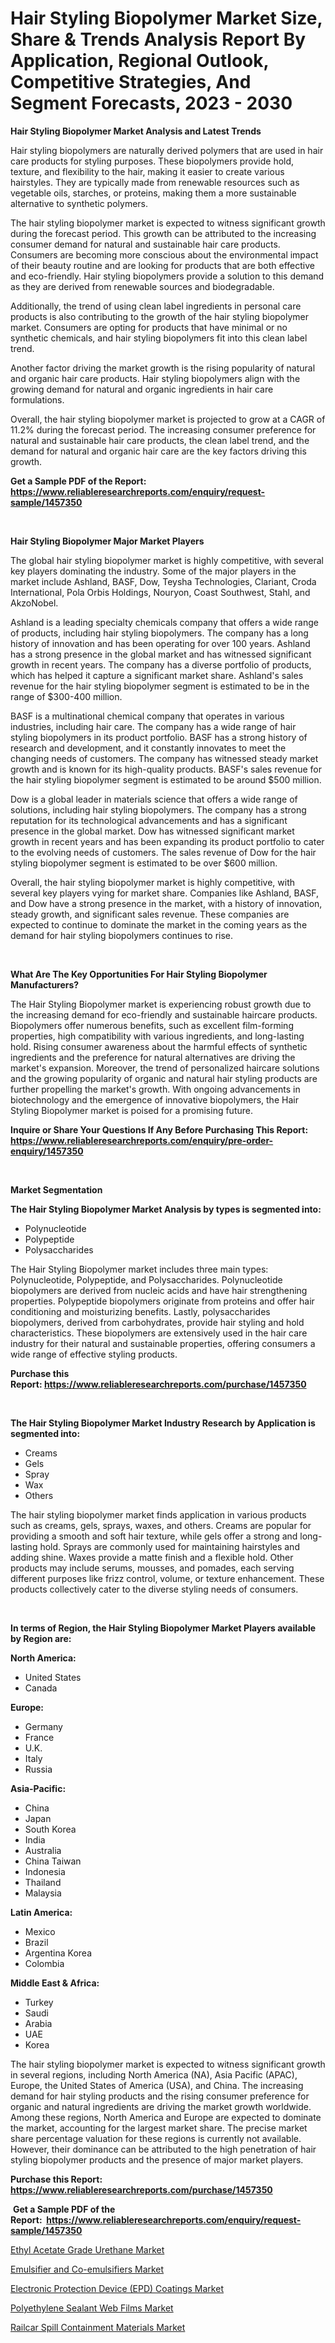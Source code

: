 <p><h1>Hair Styling Biopolymer Market Size, Share & Trends Analysis Report By Application, Regional Outlook, Competitive Strategies, And Segment Forecasts, 2023 - 2030</h1></p><p><strong>Hair Styling Biopolymer Market Analysis and Latest Trends</strong></p>
<p><p>Hair styling biopolymers are naturally derived polymers that are used in hair care products for styling purposes. These biopolymers provide hold, texture, and flexibility to the hair, making it easier to create various hairstyles. They are typically made from renewable resources such as vegetable oils, starches, or proteins, making them a more sustainable alternative to synthetic polymers.</p><p>The hair styling biopolymer market is expected to witness significant growth during the forecast period. This growth can be attributed to the increasing consumer demand for natural and sustainable hair care products. Consumers are becoming more conscious about the environmental impact of their beauty routine and are looking for products that are both effective and eco-friendly. Hair styling biopolymers provide a solution to this demand as they are derived from renewable sources and biodegradable.</p><p>Additionally, the trend of using clean label ingredients in personal care products is also contributing to the growth of the hair styling biopolymer market. Consumers are opting for products that have minimal or no synthetic chemicals, and hair styling biopolymers fit into this clean label trend.</p><p>Another factor driving the market growth is the rising popularity of natural and organic hair care products. Hair styling biopolymers align with the growing demand for natural and organic ingredients in hair care formulations.</p><p>Overall, the hair styling biopolymer market is projected to grow at a CAGR of 11.2% during the forecast period. The increasing consumer preference for natural and sustainable hair care products, the clean label trend, and the demand for natural and organic hair care are the key factors driving this growth.</p></p>
<p><strong>Get a Sample PDF of the Report:&nbsp; <a href="https://www.reliableresearchreports.com/enquiry/request-sample/1457350">https://www.reliableresearchreports.com/enquiry/request-sample/1457350</a></strong></p>
<p>&nbsp;</p>
<p><strong>Hair Styling Biopolymer Major Market Players</strong></p>
<p><p>The global hair styling biopolymer market is highly competitive, with several key players dominating the industry. Some of the major players in the market include Ashland, BASF, Dow, Teysha Technologies, Clariant, Croda International, Pola Orbis Holdings, Nouryon, Coast Southwest, Stahl, and AkzoNobel.</p><p>Ashland is a leading specialty chemicals company that offers a wide range of products, including hair styling biopolymers. The company has a long history of innovation and has been operating for over 100 years. Ashland has a strong presence in the global market and has witnessed significant growth in recent years. The company has a diverse portfolio of products, which has helped it capture a significant market share. Ashland's sales revenue for the hair styling biopolymer segment is estimated to be in the range of $300-400 million.</p><p>BASF is a multinational chemical company that operates in various industries, including hair care. The company has a wide range of hair styling biopolymers in its product portfolio. BASF has a strong history of research and development, and it constantly innovates to meet the changing needs of customers. The company has witnessed steady market growth and is known for its high-quality products. BASF's sales revenue for the hair styling biopolymer segment is estimated to be around $500 million.</p><p>Dow is a global leader in materials science that offers a wide range of solutions, including hair styling biopolymers. The company has a strong reputation for its technological advancements and has a significant presence in the global market. Dow has witnessed significant market growth in recent years and has been expanding its product portfolio to cater to the evolving needs of customers. The sales revenue of Dow for the hair styling biopolymer segment is estimated to be over $600 million.</p><p>Overall, the hair styling biopolymer market is highly competitive, with several key players vying for market share. Companies like Ashland, BASF, and Dow have a strong presence in the market, with a history of innovation, steady growth, and significant sales revenue. These companies are expected to continue to dominate the market in the coming years as the demand for hair styling biopolymers continues to rise.</p></p>
<p>&nbsp;</p>
<p><strong>What Are The Key Opportunities For Hair Styling Biopolymer Manufacturers?</strong></p>
<p><p>The Hair Styling Biopolymer market is experiencing robust growth due to the increasing demand for eco-friendly and sustainable haircare products. Biopolymers offer numerous benefits, such as excellent film-forming properties, high compatibility with various ingredients, and long-lasting hold. Rising consumer awareness about the harmful effects of synthetic ingredients and the preference for natural alternatives are driving the market's expansion. Moreover, the trend of personalized haircare solutions and the growing popularity of organic and natural hair styling products are further propelling the market's growth. With ongoing advancements in biotechnology and the emergence of innovative biopolymers, the Hair Styling Biopolymer market is poised for a promising future.</p></p>
<p><strong>Inquire or Share Your Questions If Any Before Purchasing This Report: <a href="https://www.reliableresearchreports.com/enquiry/pre-order-enquiry/1457350">https://www.reliableresearchreports.com/enquiry/pre-order-enquiry/1457350</a></strong></p>
<p>&nbsp;</p>
<p><strong>Market Segmentation</strong></p>
<p><strong>The Hair Styling Biopolymer Market Analysis by types is segmented into:</strong></p>
<p><ul><li>Polynucleotide</li><li>Polypeptide</li><li>Polysaccharides</li></ul></p>
<p><p>The Hair Styling Biopolymer market includes three main types: Polynucleotide, Polypeptide, and Polysaccharides. Polynucleotide biopolymers are derived from nucleic acids and have hair strengthening properties. Polypeptide biopolymers originate from proteins and offer hair conditioning and moisturizing benefits. Lastly, polysaccharides biopolymers, derived from carbohydrates, provide hair styling and hold characteristics. These biopolymers are extensively used in the hair care industry for their natural and sustainable properties, offering consumers a wide range of effective styling products.</p></p>
<p><strong>Purchase this Report:&nbsp;<a href="https://www.reliableresearchreports.com/purchase/1457350">https://www.reliableresearchreports.com/purchase/1457350</a></strong></p>
<p>&nbsp;</p>
<p><strong>The Hair Styling Biopolymer Market Industry Research by Application is segmented into:</strong></p>
<p><ul><li>Creams</li><li>Gels</li><li>Spray</li><li>Wax</li><li>Others</li></ul></p>
<p><p>The hair styling biopolymer market finds application in various products such as creams, gels, sprays, waxes, and others. Creams are popular for providing a smooth and soft hair texture, while gels offer a strong and long-lasting hold. Sprays are commonly used for maintaining hairstyles and adding shine. Waxes provide a matte finish and a flexible hold. Other products may include serums, mousses, and pomades, each serving different purposes like frizz control, volume, or texture enhancement. These products collectively cater to the diverse styling needs of consumers.</p></p>
<p>&nbsp;</p>
<p><strong>In terms of Region, the Hair Styling Biopolymer Market Players available by Region are:</strong></p>
<p>
    <p> <strong> North America: </strong>
        <ul>
            <li>United States</li>
            <li>Canada</li>
        </ul>
        </p> 
    <p> <strong> Europe: </strong>
        <ul>
            <li>Germany</li>
            <li>France</li>
            <li>U.K.</li>
            <li>Italy</li>
            <li>Russia</li>
        </ul>
        </p> 
    <p> <strong> Asia-Pacific: </strong>
        <ul>
            <li>China</li>
            <li>Japan</li>
            <li>South Korea</li>
            <li>India</li>
            <li>Australia</li>
            <li>China Taiwan</li>
            <li>Indonesia</li>
            <li>Thailand</li>
            <li>Malaysia</li>
        </ul>
        </p> 
    <p> <strong> Latin America: </strong>
        <ul>
            <li>Mexico</li>
            <li>Brazil</li>
            <li>Argentina Korea</li>
            <li>Colombia</li>
        </ul>
        </p> 
    <p> <strong> Middle East & Africa: </strong>
        <ul>
            <li>Turkey</li>
            <li>Saudi</li>
            <li>Arabia</li>
            <li>UAE</li>
            <li>Korea</li>
        </ul>
    </p>
    </p>
<p><p>The hair styling biopolymer market is expected to witness significant growth in several regions, including North America (NA), Asia Pacific (APAC), Europe, the United States of America (USA), and China. The increasing demand for hair styling products and the rising consumer preference for organic and natural ingredients are driving the market growth worldwide. Among these regions, North America and Europe are expected to dominate the market, accounting for the largest market share. The precise market share percentage valuation for these regions is currently not available. However, their dominance can be attributed to the high penetration of hair styling biopolymer products and the presence of major market players.</p></p>
<p><strong>Purchase this Report: <a href="https://www.reliableresearchreports.com/purchase/1457350">https://www.reliableresearchreports.com/purchase/1457350</a></strong></p>
<p>&nbsp;<strong>Get a Sample PDF of the Report:&nbsp;&nbsp;<a href="https://www.reliableresearchreports.com/enquiry/request-sample/1457350">https://www.reliableresearchreports.com/enquiry/request-sample/1457350</a></strong></p>
<p><strong></strong></p>
<p><p><a href="https://medium.com/@markuspagac/ethyl-acetate-grade-urethane-market-outlook-industry-overview-and-forecast-2023-to-2030-8850973a7ba8">Ethyl Acetate Grade Urethane Market</a></p><p><a href="https://medium.com/@omamuller06/decoding-emulsifier-and-co-emulsifiers-market-metrics-market-share-trends-and-growth-patterns-369e85157904">Emulsifier and Co-emulsifiers Market</a></p><p><a href="https://medium.com/@sheilahaley2023/decoding-electronic-protection-device-epd-coatings-market-metrics-market-share-trends-and-6f1bccfbd65c">Electronic Protection Device (EPD) Coatings Market</a></p><p><a href="https://medium.com/@hesterorn1944/polyethylene-sealant-web-films-market-share-evolution-and-market-growth-trends-2023-2030-a945a4a5639b">Polyethylene Sealant Web Films Market</a></p><p><a href="https://medium.com/@eliasmann73/railcar-spill-containment-materials-market-trends-forecast-and-competitive-analysis-to-2030-da41cbf5524a">Railcar Spill Containment Materials Market</a></p></p>